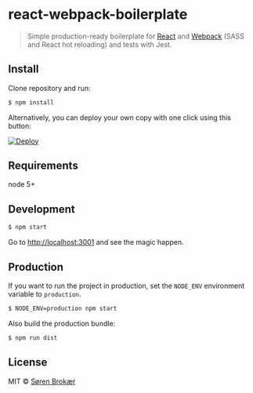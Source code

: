 # react-webpack-boilerplate
> Simple production-ready boilerplate for [React](http://facebook.github.io/react/) and [Webpack](http://webpack.github.io/) (SASS and React hot reloading) and tests with Jest.


## Install

Clone repository and run:

```sh
$ npm install
```

Alternatively, you can deploy your own copy with one click using this button:

[![Deploy](https://www.herokucdn.com/deploy/button.svg)](https://heroku.com/deploy?template=https://github.com/srn/react-webpack-boilerplate)

## Requirements

node 5+

## Development

```sh
$ npm start
```

Go to [http://localhost:3001](http://localhost:3001) and see the magic happen.

## Production

If you want to run the project in production, set the `NODE_ENV` environment variable to `production`.

```sh
$ NODE_ENV=production npm start
```

Also build the production bundle:

```sh
$ npm run dist
```

## License

MIT © [Søren Brokær](http://srn.io)
